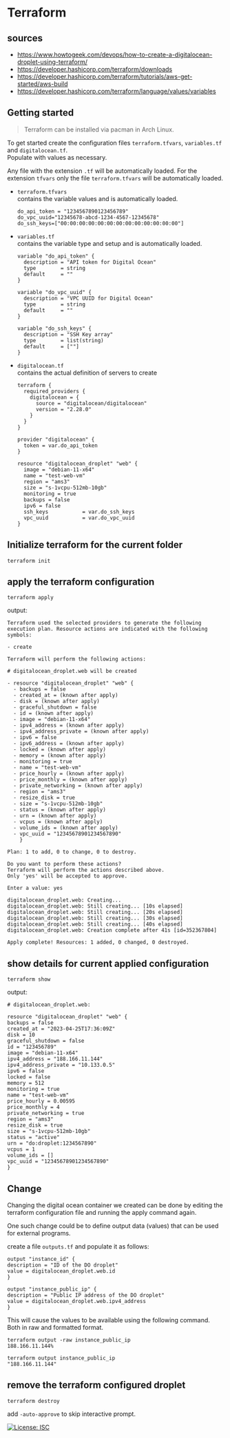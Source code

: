 # Terraform

## sources

- https://www.howtogeek.com/devops/how-to-create-a-digitalocean-droplet-using-terraform/
- https://developer.hashicorp.com/terraform/downloads
- https://developer.hashicorp.com/terraform/tutorials/aws-get-started/aws-build
- https://developer.hashicorp.com/terraform/language/values/variables

## Getting started

> Terraform can be installed via pacman in Arch Linux.

To get started create the configuration files `terraform.tfvars`, `variables.tf` and `digitalocean.tf`.  
Populate with values as necessary.

Any file with the extension `.tf` will be automatically loaded. For the extension `tfvars` only the file `terraform.tfvars` will be automatically loaded. 

- `terraform.tfvars`  
  contains the variable values and is automatically loaded.

  ```
  do_api_token = "1234567890123456789"
  do_vpc_uuid="12345678-abcd-1234-4567-12345678"
  do_ssh_keys=["00:00:00:00:00:00:00:00:00:00:00:00:00"]
  ```

- `variables.tf`  
  contains the variable type and setup and is automatically loaded.

  ```
  variable "do_api_token" {
    description = "API token for Digital Ocean"
    type        = string
    default     = ""
  }

  variable "do_vpc_uuid" {
    description = "VPC UUID for Digital Ocean"
    type        = string
    default     = ""
  }

  variable "do_ssh_keys" {
    description = "SSH Key array"
    type        = list(string)
    default     = [""]
  }
  ```

- `digitalocean.tf`  
  contains the actual definition of servers to create

  ```
  terraform {
    required_providers {
      digitalocean = {
        source = "digitalocean/digitalocean"
        version = "2.28.0"
      }
    }
  }

  provider "digitalocean" {
    token = var.do_api_token
  }

  resource "digitalocean_droplet" "web" {
    image = "debian-11-x64"
    name = "test-web-vm"
    region = "ams3"
    size = "s-1vcpu-512mb-10gb"
    monitoring = true
    backups = false
    ipv6 = false
    ssh_keys           = var.do_ssh_keys
    vpc_uuid           = var.do_vpc_uuid
  }
  ```

## Initialize terraform for the current folder

```
terraform init
```

## apply the terraform configuration

```
terraform apply
```

output:

```
Terraform used the selected providers to generate the following execution plan. Resource actions are indicated with the following symbols:

- create

Terraform will perform the following actions:

# digitalocean_droplet.web will be created

- resource "digitalocean_droplet" "web" {
  - backups = false
  - created_at = (known after apply)
  - disk = (known after apply)
  - graceful_shutdown = false
  - id = (known after apply)
  - image = "debian-11-x64"
  - ipv4_address = (known after apply)
  - ipv4_address_private = (known after apply)
  - ipv6 = false
  - ipv6_address = (known after apply)
  - locked = (known after apply)
  - memory = (known after apply)
  - monitoring = true
  - name = "test-web-vm"
  - price_hourly = (known after apply)
  - price_monthly = (known after apply)
  - private_networking = (known after apply)
  - region = "ams3"
  - resize_disk = true
  - size = "s-1vcpu-512mb-10gb"
  - status = (known after apply)
  - urn = (known after apply)
  - vcpus = (known after apply)
  - volume_ids = (known after apply)
  - vpc_uuid = "12345678901234567890"
    }

Plan: 1 to add, 0 to change, 0 to destroy.

Do you want to perform these actions?
Terraform will perform the actions described above.
Only 'yes' will be accepted to approve.

Enter a value: yes

digitalocean_droplet.web: Creating...
digitalocean_droplet.web: Still creating... [10s elapsed]
digitalocean_droplet.web: Still creating... [20s elapsed]
digitalocean_droplet.web: Still creating... [30s elapsed]
digitalocean_droplet.web: Still creating... [40s elapsed]
digitalocean_droplet.web: Creation complete after 41s [id=352367804]

Apply complete! Resources: 1 added, 0 changed, 0 destroyed.
```

## show details for current applied configuration

```
terraform show
```

output:

```
# digitalocean_droplet.web:

resource "digitalocean_droplet" "web" {
backups = false
created_at = "2023-04-25T17:36:09Z"
disk = 10
graceful_shutdown = false
id = "123456789"
image = "debian-11-x64"
ipv4_address = "188.166.11.144"
ipv4_address_private = "10.133.0.5"
ipv6 = false
locked = false
memory = 512
monitoring = true
name = "test-web-vm"
price_hourly = 0.00595
price_monthly = 4
private_networking = true
region = "ams3"
resize_disk = true
size = "s-1vcpu-512mb-10gb"
status = "active"
urn = "do:droplet:1234567890"
vcpus = 1
volume_ids = []
vpc_uuid = "12345678901234567890"
}
```

## Change

Changing the digital ocean container we created can be done by editing the terraform configuration file and running the apply command again.

One such change could be to define output data (values) that can be used for external programs.

create a file `outputs.tf` and populate it as follows:

```
output "instance_id" {
description = "ID of the DO droplet"
value = digitalocean_droplet.web.id
}

output "instance_public_ip" {
description = "Public IP address of the DO droplet"
value = digitalocean_droplet.web.ipv4_address
}
```

This will cause the values to be available using the following command. Both in raw and formatted format.

```
terraform output -raw instance_public_ip
188.166.11.144%

terraform output instance_public_ip
"188.166.11.144"
```

## remove the terraform configured droplet

```
terraform destroy
```

add `-auto-approve` to skip interactive prompt.

[![License: ISC](https://img.shields.io/badge/License-ISC-blue.svg)](https://opensource.org/licenses/ISC)